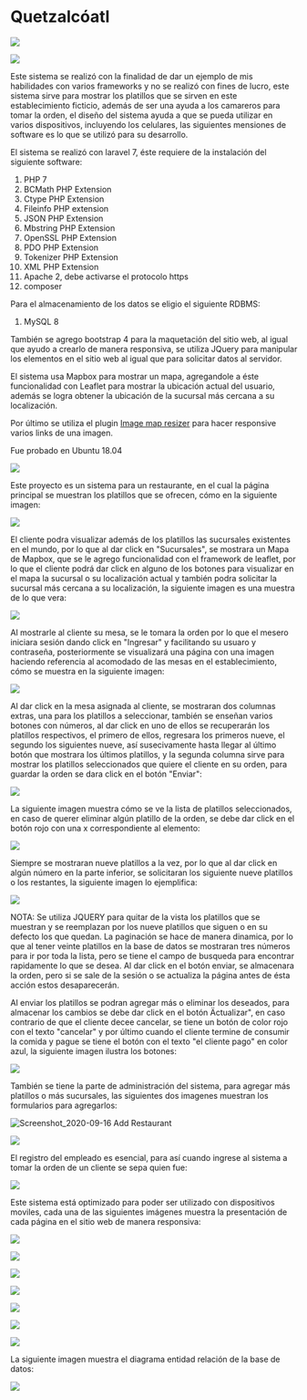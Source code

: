 # Quetzalcóatl
![](https://raw.githubusercontent.com/Gabriel2793/Restaurant/master/readmeimages/quetzalcoatl.jpg)


![](https://raw.githubusercontent.com/Gabriel2793/Restaurant/master/readmeimages/laravel.png)

Este sistema se realizó con la finalidad de dar un ejemplo de mis habilidades con varios frameworks y no se realizó con fines de lucro, este sistema sirve para mostrar los platillos que se sirven en este establecimiento ficticio, además de ser una ayuda a los camareros para tomar la orden, el diseño del sistema ayuda a que se pueda utilizar en varios dispositivos, incluyendo  los celulares, las siguientes mensiones de software es lo que se utilizó para su desarrollo.

El sistema se realizó con laravel 7, éste requiere de la instalación del siguiente software:

1. PHP 7
2. BCMath PHP Extension
3. Ctype PHP Extension
4. Fileinfo PHP extension
5. JSON PHP Extension
6. Mbstring PHP Extension
7. OpenSSL PHP Extension
8. PDO PHP Extension
9. Tokenizer PHP Extension
10. XML PHP Extension
11. Apache 2, debe activarse el protocolo https
12. composer

Para el almacenamiento de los datos se eligio el siguiente RDBMS:

1. MySQL 8

También se agrego bootstrap 4 para la maquetación del sitio web, al igual que ayudo a crearlo de manera responsiva, se utiliza JQuery para manipular los elementos en el sitio web al igual que para solicitar datos al servidor.

El sistema usa Mapbox para mostrar un mapa, agregandole a éste funcionalidad con Leaflet para mostrar la ubicación actual del usuario, además se logra obtener la ubicación de la sucursal más cercana a su localización.

Por último se utiliza el plugin [Image map resizer](https://github.com/davidjbradshaw/image-map-resizer) para hacer responsive varios links de una imagen.

Fue probado en Ubuntu 18.04

![](https://encrypted-tbn0.gstatic.com/images?q=tbn%3AANd9GcRJid49quIoaZ888UjzQhM0QbNHriODlwGb1Q&usqp=CAU)

Este proyecto es un sistema para un restaurante, en el cual la página principal se muestran los platillos que se ofrecen, cómo en la siguiente imagen:

![](https://raw.githubusercontent.com/Gabriel2793/Restaurant/master/readmeimages/Home.jpg)

El cliente podra visualizar además de los platillos las sucursales existentes en el mundo, por lo que al dar click en "Sucursales", se mostrara un Mapa de Mapbox, que se le agrego funcionalidad con el framework de leaflet, por lo que el cliente podrá dar click en alguno de los botones para visualizar en el mapa la sucursal o su localización actual y también podra solicitar la sucursal más cercana a su localización, la siguiente imagen es una muestra de lo que vera:

![](https://raw.githubusercontent.com/Gabriel2793/Restaurant/master/readmeimages/BranchOffices.png)

Al mostrarle al cliente su mesa, se le tomara la orden por lo que el mesero iniciara sesión dando click en "Ingresar"  y facilitando su usuaro y contraseña, posteriormente se visualizará una página con una imagen haciendo referencia al acomodado de las mesas en el establecimiento, cómo se muestra en la siguiente imagen:



![](https://raw.githubusercontent.com/Gabriel2793/Restaurant/master/readmeimages/Laravel2.png)

Al dar click en la mesa asignada al cliente, se mostraran dos columnas extras, una para los platillos a seleccionar, también se enseñan varios botones con números, al dar click en uno de ellos se recuperarán los platillos respectivos, el primero de ellos, regresara los primeros nueve, el segundo los siguientes nueve, así susecivamente hasta llegar al último botón que mostrara los últimos platillos, y la segunda columna sirve para mostrar los platillos seleccionados que quiere el cliente en su orden, para guardar la orden se dara click en el botón "Enviar":

![](https://raw.githubusercontent.com/Gabriel2793/Restaurant/master/readmeimages/Laravel4.png)

La siguiente imagen muestra cómo se ve la lista de platillos seleccionados, en caso de querer eliminar algún platillo de la orden, se debe dar click en el botón rojo con una x correspondiente al elemento:

![](https://raw.githubusercontent.com/Gabriel2793/Restaurant/master/readmeimages/Laravel.jpg)

Siempre se mostraran nueve platillos a la vez, por lo que al dar click en algún número en la parte inferior, se solicitaran los siguiente nueve platillos o los restantes, la siguiente imagen lo ejemplifica:

![](https://raw.githubusercontent.com/Gabriel2793/Restaurant/master/readmeimages/Laravel5.png)

NOTA: Se utiliza JQUERY para quitar de la vista los platillos que se muestran y se reemplazan por los nueve platillos que siguen o en su defecto los que quedan. La paginación se hace de manera dinamica, por lo que al tener veinte platillos en la base de datos se mostraran tres números para ir por toda la lista, pero se tiene el campo de busqueda para encontrar rapidamente lo que se desea. Al dar click en el botón enviar, se almacenara la orden, pero si se sale de la sesión o se actualiza la página antes de ésta acción estos desaparecerán.

Al enviar los platillos se podran agregar más o eliminar los deseados, para almacenar los cambios se debe dar click en el botón Äctualizar", en caso contrario de que el cliente decee cancelar, se tiene un botón de color rojo con el texto "cancelar" y por último cuando el cliente termine de consumir la comida y pague se tiene el botón con el texto "el cliente pago" en color azul, la siguiente imagen ilustra los botones:



![](https://raw.githubusercontent.com/Gabriel2793/Restaurant/master/readmeimages/Laravel3.jpg)

También se tiene la parte de administración del sistema, para agregar más platillos o más sucursales, las siguientes dos imagenes muestran los formularios para agregarlos:

![]()![Screenshot_2020-09-16 Add Restaurant](https://raw.githubusercontent.com/Gabriel2793/Restaurant/master/readmeimages/AddRestaurant.png)

![](https://raw.githubusercontent.com/Gabriel2793/Restaurant/master/readmeimages/AddRestaurant(1).png)

El registro del empleado es esencial, para así cuando ingrese al sistema a tomar la orden de un cliente se sepa quien fue:

![](https://raw.githubusercontent.com/Gabriel2793/Restaurant/master/readmeimages/Laravel6.png)

Este sistema está optimizado para poder ser utilizado con dispositivos moviles, cada una de las siguientes imágenes muestra la presentación de cada página en el sitio web de manera responsiva:

![](https://raw.githubusercontent.com/Gabriel2793/Restaurant/master/readmeimages/Screenshot_20200916_211638_com.android.chrome.jpg)

![](https://raw.githubusercontent.com/Gabriel2793/Restaurant/master/readmeimages/Screenshot_20200916_211648_com.android.chrome.jpg)

![](https://raw.githubusercontent.com/Gabriel2793/Restaurant/master/readmeimages/juarez.jpg)

![](https://raw.githubusercontent.com/Gabriel2793/Restaurant/master/readmeimages/Screenshot_20200916_211735_com.android.chrome.jpg)

![](https://raw.githubusercontent.com/Gabriel2793/Restaurant/master/readmeimages/Screenshot_20200916_211746_com.android.chrome.jpg)

![](https://raw.githubusercontent.com/Gabriel2793/Restaurant/master/readmeimages/Screenshot_20200916_211753_com.android.chrome.jpg)

![](https://raw.githubusercontent.com/Gabriel2793/Restaurant/master/readmeimages/Screenshot_20200926_184639_com.android.chrome.jpg)

La siguiente imagen muestra el diagrama entidad relación de la base de datos:

![](https://raw.githubusercontent.com/Gabriel2793/Restaurant/master/readmeimages/ER.jpg)



